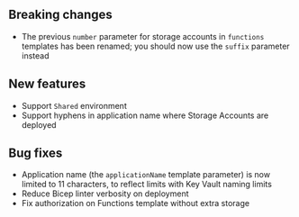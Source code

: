 [//]: # (Format this CHANGELOG.md with these titles:)
[//]: # (Breaking changes)
[//]: # (New features)
[//]: # (Bug fixes)
[//]: # (Minor changes)

## Breaking changes

- The previous `number` parameter for storage accounts in `functions` templates has been renamed; you should now use the `suffix` parameter instead

## New features

- Support `Shared` environment
- Support hyphens in application name where Storage Accounts are deployed

## Bug fixes

- Application name (the `applicationName` template parameter) is now limited to 11 characters, to reflect limits with Key Vault naming limits
- Reduce Bicep linter verbosity on deployment
- Fix authorization on Functions template without extra storage
